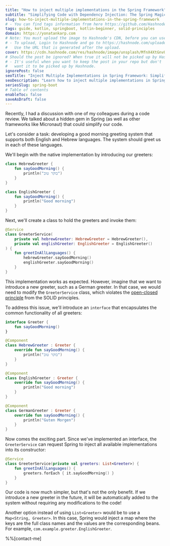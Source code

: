 ```yaml
---
title: "How to inject multiple implementations in the Spring Framework"
subtitle: "Simplifying Code with Dependency Injection: The Spring Magic"
slug: how-to-inject-multiple-implementations-in-the-spring-framework
# - You can find tags information from here https://github.com/Hashnode/support/blob/main/misc/tags.json
tags: guide, kotlin, springboot, kotlin-beginner, solid-principles
domain: https://yonatankarp.com
# Note: You must upload the image to Hashnode's CDN, before you can use it here.
# - To upload, Login to Hashnode and go to https://hashnode.com/uploader
#   Use the URL that is generated after the upload.
cover: https://cdn.hashnode.com/res/hashnode/image/unsplash/MfnX4XtGnvU/upload/v1644563552394/x8pQZB0mQ.jpeg
# Should the post be ignored? When true it will not be picked up by Hashnode.
# - It's useful when you want to keep the post in your repo but don't
#   want it to be picked up by Hashnode.
ignorePost: false
seoTitle: "Inject Multiple Implementations in Spring Framework: Simplify Code and"
seoDescription: "Learn how to inject multiple implementations in Spring Framework, supporting multiple languages and simplifying your code for improved scalability."
seriesSlug: spring-boot
# Table of contents
enableToc: false
saveAsDraft: false
---
```


Recently, I had a discussion with one of my colleagues during a code review. We talked about a hidden gem in Spring (as well as other frameworks like Micronaut) that could simplify our code.

Let's consider a task: developing a good morning greeting system that supports both English and Hebrew languages. The system should greet us in each of these languages.

We'll begin with the native implementation by introducing our greeters:

```Kotlin
class HebrewGreeter {
    fun sayGoodMorning() {
        println("בוקר טוב")
    }
}

class EnglishGreeter {
    fun sayGoodMorning() {
        println("Good morning")
    }
}
```

Next, we'll create a class to hold the greeters and invoke them:

```Kotlin
@Service
class GreeterService(
    private val hebrewGreeter: HebrewGreeter = HebrewGreeter(),
    private val englishGreeter: EnglishGreeter = EnglishGreeter()
) {
    fun greetInAllLanguages() {
        hebrewGreeter.sayGoodMorning()
        englishGreeter.sayGoodMorning()
    }
}
```

This implementation works as expected. However, imagine that we want to introduce a new greeter, such as a German greeter. In that case, we would need to modify the `GreeterService` class, which violates the [open-closed principle](https://en.wikipedia.org/wiki/Open%E2%80%93closed_principle) from the SOLID principles.

To address this issue, we'll introduce an `interface` that encapsulates the common functionality of all greeters:

```Kotlin
interface Greeter {
    fun sayGoodMorning()
}

@Component
class HebrewGreeter : Greeter {
    override fun sayGoodMorning() {
        println("בוקר טוב")
    }
}

@Component
class EnglishGreeter : Greeter {
    override fun sayGoodMorning() {
        println("Good morning")
    }
}

@Component
class GermanGreeter : Greeter {
    override fun sayGoodMorning() {
        println("Guten Morgen")
    }
}
```

Now comes the exciting part. Since we've implemented an interface, the `GreeterService` can request Spring to inject all available implementations into its constructor:

```Kotlin
@Service
class GreeterService(private val greeters: List<Greeter>) {
    fun greetInAllLanguages() {
        greeters.forEach { it.sayGoodMorning() }
    }
}
```

Our code is now much simpler, but that's not the only benefit. If we introduce a new greeter in the future, it will be automatically added to the system without requiring any modifications to the code!

Another option instead of using `List<Greeter>` would be to use a `Map<String, Greeter>`. In this case, Spring would inject a map where the keys are the full class names and the values are the corresponding beans. For example, `com.example.greeter.EnglishGreeter`.

%%[contact-me]
